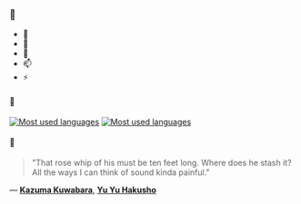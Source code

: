 ### 👋

- 🔭
- 🌱
- 💬
- 📫
- ⚡

#### 🧏

[![Most used languages](https://github-readme-stats-aynah.vercel.app/api/top-langs/?username=aynh&theme=solarized-dark&langs_count=6&layout=compact&hide_title=true)](https://github.com/anuraghazra/github-readme-stats#gh-dark-mode-only)
[![Most used languages](https://github-readme-stats-aynah.vercel.app/api/top-langs/?username=aynh&theme=solarized-light&langs_count=6&layout=compact&hide_title=true)](https://github.com/anuraghazra/github-readme-stats#gh-light-mode-only)

#### 💬

> "That rose whip of his must be ten feet long. Where does he stash it? All the ways I can think of sound kinda painful."

&mdash; [**Kazuma Kuwabara**](https://myanimelist.net/character.php?q=Kazuma%20Kuwabara&cat=character), [**Yu Yu Hakusho**](https://myanimelist.net/search/all?q=Yu%20Yu%20Hakusho&cat=all)
